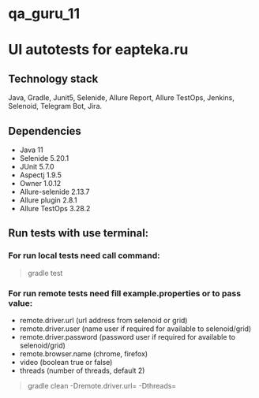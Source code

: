 # qa_guru_11
# UI autotests for eapteka.ru 

## Technology stack
Java, Gradle, Junit5, Selenide, Allure Report, Allure TestOps, Jenkins, Selenoid, Telegram Bot, Jira.

## Dependencies
* Java 11
* Selenide 5.20.1
* JUnit 5.7.0
* Aspectj 1.9.5
* Owner 1.0.12
* Allure-selenide 2.13.7
* Allure plugin 2.8.1
* Allure TestOps 3.28.2

## Run tests with use terminal:

### For run local tests need call command:

> gradle test

### For run remote tests need fill example.properties or to pass value:

* remote.driver.url (url address from selenoid or grid)
* remote.driver.user (name user if required for available to selenoid/grid)
* remote.driver.password (password user if required for available to selenoid/grid)
* remote.browser.name (chrome, firefox)
* video (boolean true or false)
* threads (number of threads, default 2)

> gradle clean -Dremote.driver.url= -Dthreads=
